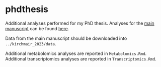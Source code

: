 # phdthesis

Additional analyses performed for my PhD thesis. Analyses for the [main manuscript](https://doi.org/10.3389/fimmu.2023.1267816) can be found [here](https://github.com/icbi-lab/kirchmair_2023).

Data from the main manuscript should be downloaded into `../kirchmair_2023/data`.

Additional metabolomics analyses are reported in `Metabolomics.Rmd`.
Additional transcriptomics analyses are reported in `Transcriptomics.Rmd`.


